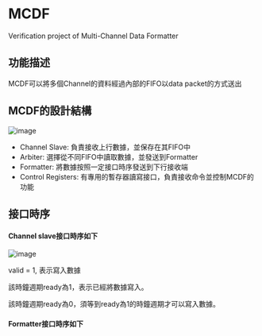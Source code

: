 # MCDF
Verification project of Multi-Channel Data Formatter
## 功能描述
MCDF可以將多個Channel的資料經過內部的FIFO以data packet的方式送出
## MCDF的設計結構
![image](https://github.com/user-attachments/assets/f3c1cc1f-6fa6-469b-9b3c-e3b6a3039639)
 - Channel Slave: 負責接收上行數據，並保存在其FIFO中
 - Arbiter: 選擇從不同FIFO中讀取數據，並發送到Formatter
 - Formatter: 將數據按照一定接口時序發送到下行接收端
 - Control Registers: 有專用的暫存器讀寫接口，負責接收命令並控制MCDF的功能

## 接口時序
#### Channel slave接口時序如下
![image](https://github.com/user-attachments/assets/76e5dfc1-0c84-4cbd-aeeb-fe059ce4569c)

valid = 1, 表示寫入數據

該時鐘週期ready為1，表示已經將數據寫入。

該時鐘週期ready為0，須等到ready為1的時鐘週期才可以寫入數據。

#### Formatter接口時序如下

